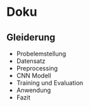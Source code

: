 # Doku

## Gleiderung
* Probelemstellung
* Datensatz
* Preprocessing
* CNN Modell
* Training und Evaluation
* Anwendung
* Fazit